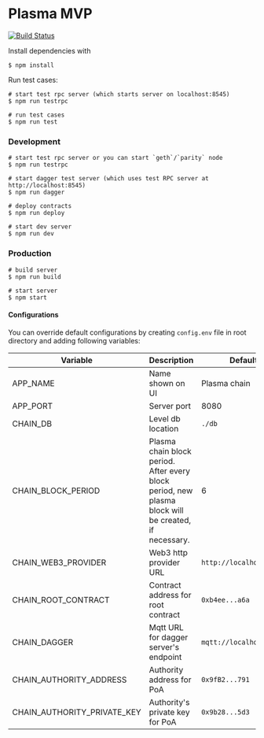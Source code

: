 # Plasma MVP

[![Build Status](https://travis-ci.org/maticnetwork/plasma.svg?branch=master)](https://travis-ci.org/maticnetwork/plasma)

Install dependencies with

```
$ npm install
```

Run test cases:

```
# start test rpc server (which starts server on localhost:8545)
$ npm run testrpc

# run test cases
$ npm run test
```

### Development

```
# start test rpc server or you can start `geth`/`parity` node
$ npm run testrpc

# start dagger test server (which uses test RPC server at http://localhost:8545)
$ npm run dagger

# deploy contracts
$ npm run deploy

# start dev server
$ npm run dev
```

### Production

```
# build server
$ npm run build

# start server
$ npm start
```

#### Configurations

You can override default configurations by creating `config.env` file in root directory and adding following variables:

| Variable                    | Description                                                                                          | Default                 |
| --------------------------- | ---------------------------------------------------------------------------------------------------- | ----------------------- |
| APP_NAME                    | Name shown on UI                                                                                     | Plasma chain            |
| APP_PORT                    | Server port                                                                                          | 8080                    |
| CHAIN_DB                    | Level db location                                                                                    | `./db`                  |
| CHAIN_BLOCK_PERIOD          | Plasma chain block period. After every block period, new plasma block will be created, if necessary. | 6                       |
| CHAIN_WEB3_PROVIDER         | Web3 http provider URL                                                                               | `http://localhost:8545` |
| CHAIN_ROOT_CONTRACT         | Contract address for root contract                                                                   | `0xb4ee...a6a`          |
| CHAIN_DAGGER                | Mqtt URL for dagger server's endpoint                                                                | `mqtt://localhost:1883` |
| CHAIN_AUTHORITY_ADDRESS     | Authority address for PoA                                                                            | `0x9fB2...791`          |
| CHAIN_AUTHORITY_PRIVATE_KEY | Authority's private key for PoA                                                                      | `0x9b28...5d3`          |
